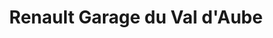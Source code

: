---
title: "Renault Garage du Val d'Aube"
url: /charmont-sous-barbuise/renault-garage-du-val-daube/
shop: réparation de voitures
---